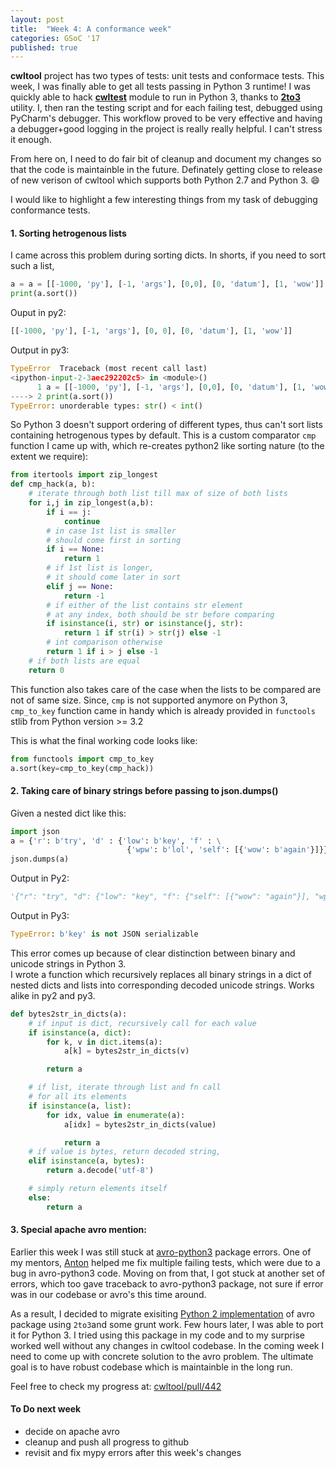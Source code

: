 ```yaml
---
layout: post
title:  "Week 4: A conformance week"
categories: GSoC '17
published: true
---
```

__cwltool__ project has two types of tests: unit tests and conformace tests. This week, I was finally able to get all tests passing in Python 3 runtime!
I was quickly able to hack [__cwltest__](https://github.com/common-workflow-language/cwltest) module to run in Python 3, thanks to [__2to3__](https://docs.python.org/3.0/library/2to3.html) utility. I, then ran the testing script and for each failing test, debugged using PyCharm's debugger. This workflow proved to be very effective and having a debugger+good logging in the project is really really helpful. I can't stress it enough.

From here on, I need to do fair bit of cleanup and document my changes so that the code is maintainble in the future. Definately getting close to release of new verison of cwltool which supports both Python 2.7 and Python 3. :smile:

I would like to highlight a few interesting things from my task of debugging conformance tests.

#### 1. Sorting hetrogenous lists

I came across this problem during sorting dicts. In shorts, if you need to sort such a list,

``` python
a = a = [[-1000, 'py'], [-1, 'args'], [0,0], [0, 'datum'], [1, 'wow']]
print(a.sort())
```

Ouput in py2:

``` python
[[-1000, 'py'], [-1, 'args'], [0, 0], [0, 'datum'], [1, 'wow']]
```
Output in py3:

``` python
TypeError  Traceback (most recent call last)
<ipython-input-2-3aec292202c5> in <module>()
      1 a = [[-1000, 'py'], [-1, 'args'], [0,0], [0, 'datum'], [1, 'wow']]
----> 2 print(a.sort())
TypeError: unorderable types: str() < int()
```

So Python 3 doesn't support ordering of different types, thus can't sort lists containing hetrogenous types by default.
This is a custom comparator ``cmp`` function I came up with, which re-creates python2 like sorting nature (to the extent we require):

``` python
from itertools import zip_longest
def cmp_hack(a, b):
    # iterate through both list till max of size of both lists
    for i,j in zip_longest(a,b):
        if i == j:
            continue
        # in case 1st list is smaller
        # should come first in sorting
        if i == None:
            return 1
        # if 1st list is longer,
        # it should come later in sort
        elif j == None:
            return -1
        # if either of the list contains str element
        # at any index, both should be str before comparing
        if isinstance(i, str) or isinstance(j, str):
            return 1 if str(i) > str(j) else -1
        # int comparison otherwise
        return 1 if i > j else -1
    # if both lists are equal
    return 0
```
This function also takes care of the case when the lists to be compared are not of same size.
Since, `cmp` is not supported anymore on Python 3, ``cmp_to_key`` function came in handy which is already provided in ``functools`` stlib from Python version >= 3.2

This is what the final working code looks like:

``` python
from functools import cmp_to_key
a.sort(key=cmp_to_key(cmp_hack))
```

#### 2. Taking care of binary strings before passing to json.dumps()
Given a nested dict like this:

``` python
import json
a = {'r': b'try', 'd' : {'low': b'key', 'f' : \
                          {'wpw': b'lol', 'self': [{'wow': b'again'}]}}}
json.dumps(a)
```
Output in Py2:

``` python
'{"r": "try", "d": {"low": "key", "f": {"self": [{"wow": "again"}], "wpw": "lol"}}}'
```
Output in Py3:

``` python
TypeError: b'key' is not JSON serializable
```

This error comes up because of clear distinction between binary and unicode strings in Python 3.  
I wrote a function which recursively replaces all binary strings in a dict of nested dicts and lists into corresponding decoded unicode strings. Works alike in py2 and py3.

``` python
def bytes2str_in_dicts(a):
    # if input is dict, recursively call for each value
    if isinstance(a, dict):
        for k, v in dict.items(a):
            a[k] = bytes2str_in_dicts(v)

        return a

    # if list, iterate through list and fn call
    # for all its elements
    if isinstance(a, list):
        for idx, value in enumerate(a):
            a[idx] = bytes2str_in_dicts(value)

            return a
    # if value is bytes, return decoded string,
    elif isinstance(a, bytes):
        return a.decode('utf-8')

    # simply return elements itself
    else:
        return a
```

#### 3. Special apache avro mention:
Earlier this week I was still stuck at [avro-python3](https://github.com/apache/avro/tree/master/lang/py3) package errors. One of my mentors, [Anton](https://github.com/anton-khodak) helped me fix multiple failing tests, which were due to a bug in avro-python3 code. Moving on from that, I got stuck at another set of errors, which too gave traceback to avro-python3 package, not sure if error was in our codebase or avro's this time around.

As a result, I decided to migrate exisiting [Python 2 implementation](https://github.com/apache/avro/tree/master/lang/py) of avro package using ``2to3``and some grunt work. Few hours later, I was able to port it for Python 3. I tried using this package in my code and to my surprise worked well without any changes in cwltool codebase.
In the coming week I need to come up with concrete solution to the avro problem. The ultimate goal is to have robust codebase which is maintainble in the long run.

Feel free to check my progress at: [cwltool/pull/442](https://github.com/common-workflow-language/cwltool/pull/442)

#### To Do next week

- decide on apache avro
- cleanup and push all progress to github
- revisit and fix mypy errors after this week's changes
